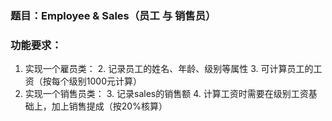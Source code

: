 ### 题目：Employee & Sales（员工 与 销售员）

### 功能要求：

1. 实现一个雇员类：
	2. 记录员工的姓名、年龄、级别等属性
	3. 可计算员工的工资（按每个级别1000元计算）
2. 实现一个销售员类：
	3. 记录sales的销售额
	4. 计算工资时需要在级别工资基础上，加上销售提成（按20%核算）